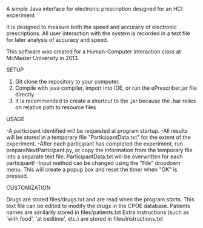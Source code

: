 A simple Java interface for electronic prescription designed for an HCI experiment

It is designed to measure both the speed and accuracy of electronic prescriptions.
All user interaction with the system is recorded in a text file for later analysis of accuracy and speed.

This software was created for a Human-Computer Interaction class at McMaster University in 2013.

SETUP

1) Git clone the repository to your computer.
2) Compile with java compiler, import into IDE, or run the ePrescriber.jar file directly
3) It is recommended to create a shortcut to the .jar because the .har relies on relative path to resource files


USAGE

-A participant identified will be requested at program startup.
-All results will be stored in a temporary file "ParticipantData.txt" for the extent of the experiment.
-After each participant has completed the experiment, run prepareNextParticipant.py, or copy the information from the temporary file into a separate text file. ParticipantData.txt will be overwritten for each participant!
-Input method can be changed using the "File" dropdown menu. This will create a popup box and reset the timer when "OK" is pressed.


CUSTOMIZATION

Drugs are stored files/drugs.txt and are read when the program starts. This text file can be edited to modify the drugs in the CPOE database.
Patients names are similarily stored in files/patients.txt
Extra instructions (such as 'with food', 'at bedtime', etc.) are stored in files/instructions.txt
